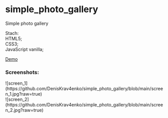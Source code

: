 # simple_photo_gallery
Simple photo gallery

Stach: <br>
HTML5; <br>
CSS3; <br>
JavaScript vanilla; <br>

<a href="https://deniskrav4enko.github.io/simple_photo_gallery/"> Demo </a>

<h3>Screenshots:</h3>
![screen_1](https://github.com/DenisKrav4enko/simple_photo_gallery/blob/main/screen_1.jpg?raw=true)<br>
![screen_2](https://github.com/DenisKrav4enko/simple_photo_gallery/blob/main/screen_2.jpg?raw=true)
